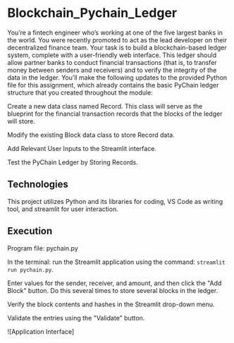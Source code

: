 # Blockchain_Pychain_Ledger

You’re a fintech engineer who’s working at one of the five largest banks in the world. You were recently promoted to act as the lead developer on their decentralized finance team. Your task is to build a blockchain-based ledger system, complete with a user-friendly web interface. This ledger should allow partner banks to conduct financial transactions (that is, to transfer money between senders and receivers) and to verify the integrity of the data in the ledger.
You’ll make the following updates to the provided Python file for this assignment, which already contains the basic PyChain ledger structure that you created throughout the module:


Create a new data class named Record. This class will serve as the blueprint for the financial transaction records that the blocks of the ledger will store.


Modify the existing Block data class to store Record data.


Add Relevant User Inputs to the Streamlit interface.


Test the PyChain Ledger by Storing Records.

## Technologies

This project utilizes Python and its libraries for coding, VS Code as writing tool, and streamlit for user interaction.

## Execution

Program file: pychain.py

In the terminal:  run the Streamlit application using the command: `streamlit run pychain.py`.

Enter values for the sender, receiver, and amount, and then click the "Add Block" button.
Do this several times to store several blocks in the ledger.

Verify the block contents and hashes in the Streamlit drop-down menu.

Validate the entries using the "Validate" button.

![Application Interface]
